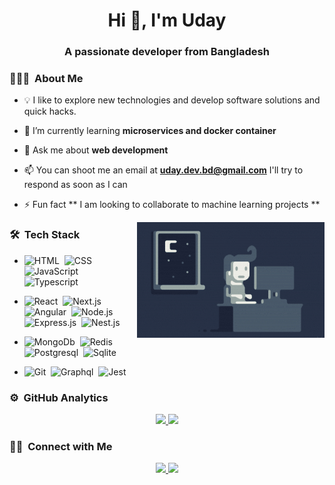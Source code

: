 <h1 align="center">Hi 👋, I'm Uday</h1>
<h3 align="center">A passionate developer from Bangladesh</h3>

### 👨🏻‍💻 &nbsp;About Me

- 💡 I like to explore new technologies and develop software solutions and quick hacks.
- 🌱 I’m currently learning **microservices and docker container**

- 💬 Ask me about **web development**

- 📫 You can shoot me an email at **uday.dev.bd@gmail.com** I'll try to respond as soon as I can

- ⚡ Fun fact ** I am looking to collaborate to machine learning projects **








<img alt="Night Coding" src="https://raw.githubusercontent.com/AVS1508/AVS1508/master/assets/Night-Coding.gif" align="right"/>

### 🛠 &nbsp;Tech Stack

- ![HTML](https://img.shields.io/badge/-HTML-05122A?style=flat&logo=HTML5)&nbsp;
![CSS](https://img.shields.io/badge/-CSS-05122A?style=flat&logo=CSS3&logoColor=1572B6)&nbsp;
![JavaScript](https://img.shields.io/badge/-JavaScript-05122A?style=flat&logo=javascript)&nbsp;
![Typescript](https://img.shields.io/badge/-TypeScript-05122A?style=flat&logo=Typescript)&nbsp;
- ![React](https://img.shields.io/badge/-React-05122A?style=flat&logo=react)&nbsp;
![Next.js](https://img.shields.io/badge/-Next.js-05122A?style=flat&logo=next.js)&nbsp;
![Angular](https://img.shields.io/badge/-Angular-05122A?style=flat&logo=Angular)&nbsp;
![Node.js](https://img.shields.io/badge/-Node.js-05122A?style=flat&logo=node.js)&nbsp;
![Express.js](https://img.shields.io/badge/-Express.js-05122A?style=flat&logo=express.js&logoColor=092E20)&nbsp;
![Nest.js](https://img.shields.io/badge/-Nest.js-05122A?style=flat&logo=nest.js)&nbsp;
- ![MongoDb](https://img.shields.io/badge/-MongoDB-05122A?style=flat&logo=mongodb)&nbsp;
![Redis](https://img.shields.io/badge/-Redis-05122A?style=flat&logo=redis)&nbsp;
![Postgresql](https://img.shields.io/badge/-Postgresql-05122A?style=flat&logo=postgresql)&nbsp;
![Sqlite](https://img.shields.io/badge/-Sqlite-05122A?style=flat&logo=sqlite)&nbsp;

- ![Git](https://img.shields.io/badge/-Git-05122A?style=flat&logo=git)&nbsp; 
![Graphql](https://img.shields.io/badge/-GraphQl-05122A?style=flat&logo=graphql)&nbsp;
![Jest](https://img.shields.io/badge/-Jest-05122A?style=flat&logo=jest)&nbsp;

### ⚙️ &nbsp;GitHub Analytics

<p align="center">
<a href="https://github.com/u-d-a-y-95">
  <img height="180em" src="https://github-readme-stats-eight-theta.vercel.app/api?username=u-d-a-y-95&show_icons=true&theme=algolia&include_all_commits=true&count_private=true"/>
  <img height="180em" src="https://github-readme-stats-eight-theta.vercel.app/api/top-langs/?username=u-d-a-y-95&layout=compact&langs_count=8&theme=algolia"/>
</a>
</p>

### 🤝🏻 &nbsp;Connect with Me

<p align="center">

<a href="https://www.linkedin.com/in/u-d-a-y/">
    <img src="https://img.shields.io/badge/-Saiful%20Islam%20Uday-0077B5?style=flat&logo=Linkedin&logoColor=white"/>
</a>
<a href="mailto:uday.dev.bd@gmail.com">
    <img src="https://img.shields.io/badge/-uday.dev.bd@gmail.com-D14836?style=flat&logo=Gmail&logoColor=white"/>
</a>

</p>
